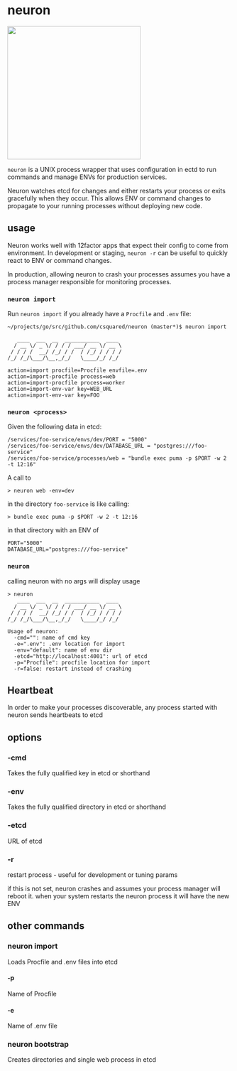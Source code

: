 # neuron

<img src="http://www.amrita.edu/sites/default/files/neuron-black-and-white-hi.png" width="300px" />

`neuron` is a UNIX process wrapper that uses configuration
in ectd to run commands and manage ENVs for production services.

Neuron watches etcd for changes and either restarts your process or exits
gracefully when they occur. This allows ENV or command changes
to propagate to your running processes without deploying new code.

## usage

Neuron works well with 12factor apps that expect their config to come from environment.
In development or staging, `neuron -r` can be useful to quickly react to ENV or command
changes.

In production, allowing neuron to crash your processes assumes you have a process manager
responsible for monitoring processes.

### `neuron import`

Run `neuron import` if you already have a `Procfile` and `.env` file:

    ~/projects/go/src/github.com/csquared/neuron (master*)$ neuron import

       ____  ___  __  ___________  ____
      / __ \/ _ \/ / / / ___/ __ \/ __ \
     / / / /  __/ /_/ / /  / /_/ / / / /
    /_/ /_/\___/\__,_/_/   \____/_/ /_/

    action=import procfile=Procfile envfile=.env
    action=import-procfile process=web
    action=import-procfile process=worker
    action=import-env-var key=WEB_URL
    action=import-env-var key=FOO

### `neuron <process>`

Given the following data in etcd:

    /services/foo-service/envs/dev/PORT = "5000"
    /services/foo-service/envs/dev/DATABASE_URL = "postgres:///foo-service"
    /services/foo-service/processes/web = "bundle exec puma -p $PORT -w 2 -t 12:16"

A call to

    > neuron web -env=dev 

in the directory `foo-service` is like calling:

    > bundle exec puma -p $PORT -w 2 -t 12:16

in that directory with an ENV of

    PORT="5000"
    DATABASE_URL="postgres:///foo-service"

### `neuron`

calling neuron with no args will display usage

    > neuron
       ____  ___  __  ___________  ____
      / __ \/ _ \/ / / / ___/ __ \/ __ \
     / / / /  __/ /_/ / /  / /_/ / / / /
    /_/ /_/\___/\__,_/_/   \____/_/ /_/

    Usage of neuron:
      -cmd="": name of cmd key
      -e=".env": .env location for import
      -env="default": name of env dir
      -etcd="http://localhost:4001": url of etcd
      -p="Procfile": procfile location for import
      -r=false: restart instead of crashing

## Heartbeat

In order to make your processes discoverable, any process started with neuron sends
heartbeats to etcd

## options

### -cmd

Takes the fully qualified key in etcd or shorthand

### -env

Takes the fully qualified directory in etcd or shorthand

### -etcd

URL of etcd

### -r

restart process - useful for development or tuning params

if this is not set, neuron crashes and assumes your process
manager will reboot it. when your system restarts the
neuron process it will have the new ENV

## other commands

### neuron import

Loads Procfile and .env files into etcd

#### -p

Name of Procfile

#### -e

Name of .env file

### neuron bootstrap

Creates directories and single web process in etcd
